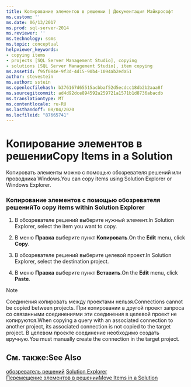 ```yaml
---
title: Копирование элементов в решении | Документация Майкрософт
ms.custom: ''
ms.date: 06/13/2017
ms.prod: sql-server-2014
ms.reviewer: ''
ms.technology: ssms
ms.topic: conceptual
helpviewer_keywords:
- copying items
- projects [SQL Server Management Studio], copying
- solutions [SQL Server Management Studio], item copying
ms.assetid: f95f084e-9f3d-4d15-90b4-1094ab2eda51
author: stevestein
ms.author: sstein
ms.openlocfilehash: b376167d65515acbbaf52d5ecdcc18db2b2aaa8f
ms.sourcegitcommit: ad4d92dce894592a259721a1571b1d8736abacdb
ms.translationtype: MT
ms.contentlocale: ru-RU
ms.lasthandoff: 08/04/2020
ms.locfileid: "87665741"
---
```

# <a name="copy-items-in-a-solution"></a><span data-ttu-id="97133-102">Копирование элементов в решении</span><span class="sxs-lookup"><span data-stu-id="97133-102">Copy Items in a Solution</span></span>
  <span data-ttu-id="97133-103">Копировать элементы можно с помощью обозревателя решений или проводника Windows.</span><span class="sxs-lookup"><span data-stu-id="97133-103">You can copy items using Solution Explorer or Windows Explorer.</span></span>  
  
### <a name="to-copy-items-within-solution-explorer"></a><span data-ttu-id="97133-104">Копирование элементов с помощью обозревателя решений</span><span class="sxs-lookup"><span data-stu-id="97133-104">To copy items within Solution Explorer</span></span>  
  
1.  <span data-ttu-id="97133-105">В обозревателе решений выберите нужный элемент.</span><span class="sxs-lookup"><span data-stu-id="97133-105">In Solution Explorer, select the item you want to copy.</span></span>  
  
2.  <span data-ttu-id="97133-106">В меню **Правка** выберите пункт **Копировать**.</span><span class="sxs-lookup"><span data-stu-id="97133-106">On the **Edit** menu, click **Copy**.</span></span>  
  
3.  <span data-ttu-id="97133-107">В обозревателе решений выберите целевой проект.</span><span class="sxs-lookup"><span data-stu-id="97133-107">In Solution Explorer, select the destination project.</span></span>  
  
4.  <span data-ttu-id="97133-108">В меню **Правка** выберите пункт **Вставить**.</span><span class="sxs-lookup"><span data-stu-id="97133-108">On the **Edit** menu, click **Paste**.</span></span>  
  
> [!NOTE]  
>  <span data-ttu-id="97133-109">Соединения копировать между проектами нельзя.</span><span class="sxs-lookup"><span data-stu-id="97133-109">Connections cannot be copied between projects.</span></span> <span data-ttu-id="97133-110">При копировании в другой проект запроса со связанными соединениями эти соединения в целевой проект не копируются.</span><span class="sxs-lookup"><span data-stu-id="97133-110">When copying a query with an associated connection to another project, its associated connection is not copied to the target project.</span></span> <span data-ttu-id="97133-111">В целевом проекте соединение необходимо создать вручную.</span><span class="sxs-lookup"><span data-stu-id="97133-111">You must manually create the connection in the target project.</span></span>  
  
## <a name="see-also"></a><span data-ttu-id="97133-112">См. также:</span><span class="sxs-lookup"><span data-stu-id="97133-112">See Also</span></span>  
 <span data-ttu-id="97133-113">[обозреватель решений](solution-explorer.md) </span><span class="sxs-lookup"><span data-stu-id="97133-113">[Solution Explorer](solution-explorer.md) </span></span>  
 [<span data-ttu-id="97133-114">Перемещение элементов в решении</span><span class="sxs-lookup"><span data-stu-id="97133-114">Move Items in a Solution</span></span>](move-items-in-a-solution.md)  
  
  
